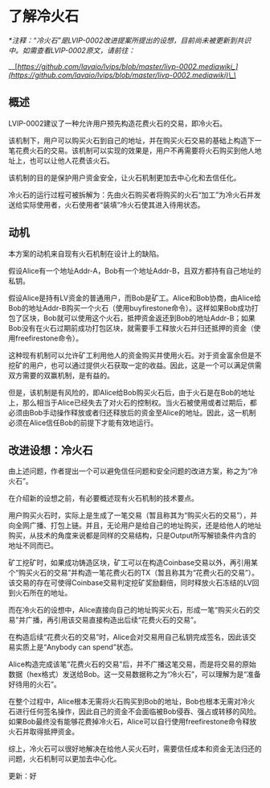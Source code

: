 # 了解冷火石

_\*注释：“冷火石”是LVIP-0002改进提案所提出的设想，目前尚未被更新到共识中。如需查看LVIP-0002原文，请前往：_

\_\_[_https://github.com/lavaio/lvips/blob/master/livp-0002.mediawiki_](https://github.com/lavaio/lvips/blob/master/livp-0002.mediawiki)\_\_

## 概述

LVIP-0002建议了一种允许用户预先构造花费火石的交易，即冷火石。

该机制下，用户可以购买火石到自己的地址，并在购买火石交易的基础上构造下一笔花费火石的交易。该机制可以实现的效果是，用户不再需要将火石购买到他人地址上，也可以让他人花费该火石。

该机制的目的是保护用户资金安全，让火石机制更加去中心化和去信任化。

冷火石的运行过程可被拆解为：先由火石购买者将购买的火石“加工”为冷火石并发送给实际使用者，火石使用者“装填”冷火石使其进入待用状态。

## 动机

本方案的动机来自现有火石机制在设计上的缺陷。

假设Alice有一个地址Addr-A，Bob有一个地址Addr-B，且双方都持有自己地址的私钥。

假设Alice是持有LV资金的普通用户，而Bob是矿工。Alice和Bob协商，由Alice给Bob的地址Addr-B购买一个火石（使用buyfirestone命令）。这样如果Bob成功打包了区块，Bob就可以使用这个火石，抵押资金返还到Bob的地址Addr-B；如果Bob没有在火石过期前成功打包区块，就需要手工释放火石并归还抵押的资金（使用freefirestone命令）。

这种现有机制可以允许矿工利用他人的资金购买并使用火石。对于资金富余但是不挖矿的用户，也可以通过提供火石获取一定的收益。因此，这是一个可以满足供需双方需要的双赢机制，是有益的。

但是，该机制是有风险的，即Alice给Bob购买火石后，由于火石是在Bob的地址上，那么相当于Alice已经失去了对火石的控制权。当火石被使用或者过期后，都必须由Bob手动操作释放或者归还释放后的资金至Alice的地址。因此，这一机制必须在Alice信任Bob的前提下才能有效地运行。

## 改进设想：冷火石

由上述问题，作者提出一个可以避免信任问题和安全问题的改进方案，称之为“冷火石”。

在介绍新的设想之前，有必要概述现有火石机制的技术要点。

用户购买火石时，实际上是生成了一笔交易（暂且称其为“购买火石的交易”），并向全网广播、打包上链。并且，无论用户是给自己的地址购买，还是给他人的地址购买，从技术的角度来说都是同样的交易结构，只是Output所写解锁条件内含的地址不同而已。

矿工挖矿时，如果成功铸造区块，矿工可以在构造Coinbase交易以外，再引用某个“购买火石的交易”并构造一笔花费火石的TX（暂且称其为“花费火石的交易”）。该交易的存在可使得Coinbase交易判定挖矿奖励翻倍，同时释放火石冻结的LV回到火石所在的地址。

而在冷火石的设想中，Alice直接向自己的地址购买火石，形成一笔“购买火石的交易”并广播，再引用该交易直接构造出后续“花费火石的交易”。

在构造后续“花费火石的交易”时，Alice会对交易用自己私钥完成签名，因此该交易实质上是“Anybody can spend”状态。

Alice构造完成该笔“花费火石的交易”后，并不广播这笔交易，而是将交易的原始数据（hex格式）发送给Bob。这一交易数据称之为“冷火石”，可以理解为是“准备好待用的火石”。

在整个过程中，Alice根本无需将火石购买到Bob的地址，Bob也根本无需对冷火石进行任何签名操作，因此自己的资金不会面临被Bob侵吞、强占或转移的风险。如果Bob最终没有能够花费掉冷火石，Alice可以自行使用freefirestone命令释放火石并取得抵押资金。

综上，冷火石可以很好地解决在给他人买火石时，需要信任成本和资金无法归还的问题，火石机制可以更加去中心化。

更新：好

